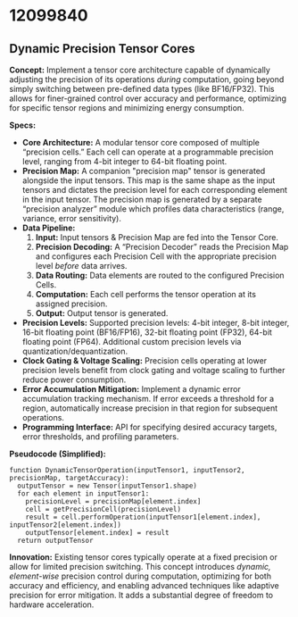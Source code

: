 # 12099840

## Dynamic Precision Tensor Cores

**Concept:** Implement a tensor core architecture capable of dynamically adjusting the precision of its operations *during* computation, going beyond simply switching between pre-defined data types (like BF16/FP32). This allows for finer-grained control over accuracy and performance, optimizing for specific tensor regions and minimizing energy consumption.

**Specs:**

*   **Core Architecture:**  A modular tensor core composed of multiple “precision cells.” Each cell can operate at a programmable precision level, ranging from 4-bit integer to 64-bit floating point.
*   **Precision Map:** A companion "precision map" tensor is generated alongside the input tensors. This map is the same shape as the input tensors and dictates the precision level for each corresponding element in the input tensor. The precision map is generated by a separate “precision analyzer” module which profiles data characteristics (range, variance, error sensitivity).
*   **Data Pipeline:**
    1.  **Input:** Input tensors & Precision Map are fed into the Tensor Core.
    2.  **Precision Decoding:** A “Precision Decoder” reads the Precision Map and configures each Precision Cell with the appropriate precision level *before* data arrives.
    3.  **Data Routing:** Data elements are routed to the configured Precision Cells.
    4.  **Computation:** Each cell performs the tensor operation at its assigned precision.
    5.  **Output:** Output tensor is generated.
*   **Precision Levels:** Supported precision levels: 4-bit integer, 8-bit integer, 16-bit floating point (BF16/FP16), 32-bit floating point (FP32), 64-bit floating point (FP64). Additional custom precision levels via quantization/dequantization.
*   **Clock Gating & Voltage Scaling:** Precision cells operating at lower precision levels benefit from clock gating and voltage scaling to further reduce power consumption.
*   **Error Accumulation Mitigation:** Implement a dynamic error accumulation tracking mechanism. If error exceeds a threshold for a region, automatically increase precision in that region for subsequent operations.
*   **Programming Interface:**  API for specifying desired accuracy targets, error thresholds, and profiling parameters.

**Pseudocode (Simplified):**

```
function DynamicTensorOperation(inputTensor1, inputTensor2, precisionMap, targetAccuracy):
  outputTensor = new Tensor(inputTensor1.shape)
  for each element in inputTensor1:
    precisionLevel = precisionMap[element.index]
    cell = getPrecisionCell(precisionLevel)
    result = cell.performOperation(inputTensor1[element.index], inputTensor2[element.index])
    outputTensor[element.index] = result
  return outputTensor
```

**Innovation:**  Existing tensor cores typically operate at a fixed precision or allow for limited precision switching. This concept introduces *dynamic, element-wise* precision control during computation, optimizing for both accuracy and efficiency, and enabling advanced techniques like adaptive precision for error mitigation.  It adds a substantial degree of freedom to hardware acceleration.